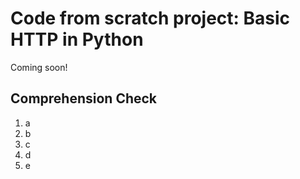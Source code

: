 [//]: <> (author: Benjamin White)
[//]: <> (type: 3pc)
[//]: <> (time: )

# Code from scratch project: Basic HTTP in Python

Coming soon!

## Comprehension Check

1. a
2. b
3. c
4. d
5. e
